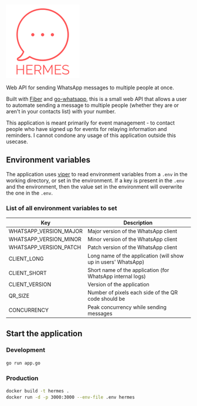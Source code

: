 ![Hermes](img/logo.png)

Web API for sending WhatsApp messages to multiple people at once.

Built with [Fiber](https://github.com/gofiber/fiber) and [go-whatsapp](https://github.com/Rhymen/go-whatsapp), this is a
small web API that allows a user to automate sending a message to multiple people (whether they are or aren't in your
contacts list) with your number.

This application is meant primarily for event management - to contact people who have signed up for events for relaying
information and reminders. I cannot condone any usage of this application outside this usecase.

## Environment variables

The application uses [viper](https://github.com/spf13/viper) to read environment variables from a `.env` in the working
directory, or set in the environment. If a key is present in the `.env` and the environment, then the value set in the
environment will overwrite the one in the `.env`.

### List of all environment variables to set

| Key | Description |
| --- | --- |
| WHATSAPP_VERSION_MAJOR | Major version of the WhatsApp client |
| WHATSAPP_VERSION_MINOR | Minor version of the WhatsApp client |
| WHATSAPP_VERSION_PATCH | Patch version of the WhatsApp client |
| CLIENT_LONG | Long name of the application (will show up in users' WhatsApp) |
| CLIENT_SHORT | Short name of the application (for WhatsApp internal logs) |
| CLIENT_VERSION | Version of the application |
| QR_SIZE | Number of pixels each side of the QR code should be |
| CONCURRENCY | Peak concurrency while sending messages |

## Start the application

### Development

```bash
go run app.go
```

### Production

```bash
docker build -t hermes .
docker run -d -p 3000:3000 --env-file .env hermes
```

